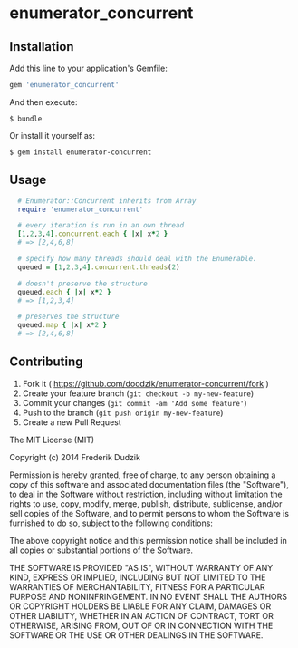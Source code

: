 # enumerator_concurrent

## Installation

Add this line to your application's Gemfile:

```ruby
gem 'enumerator_concurrent'
```

And then execute:

    $ bundle

Or install it yourself as:

    $ gem install enumerator-concurrent

## Usage

```ruby
  # Enumerator::Concurrent inherits from Array
  require 'enumerator_concurrent'

  # every iteration is run in an own thread
  [1,2,3,4].concurrent.each { |x| x*2 }
  # => [2,4,6,8]

  # specify how many threads should deal with the Enumerable.
  queued = [1,2,3,4].concurrent.threads(2)

  # doesn't preserve the structure
  queued.each { |x| x*2 }
  # => [1,2,3,4]

  # preserves the structure
  queued.map { |x| x*2 }
  # => [2,4,6,8]

```

## Contributing

1. Fork it ( https://github.com/doodzik/enumerator-concurrent/fork )
2. Create your feature branch (`git checkout -b my-new-feature`)
3. Commit your changes (`git commit -am 'Add some feature'`)
4. Push to the branch (`git push origin my-new-feature`)
5. Create a new Pull Request


The MIT License (MIT)

Copyright (c) 2014 Frederik Dudzik

Permission is hereby granted, free of charge, to any person obtaining a copy
of this software and associated documentation files (the "Software"), to deal
in the Software without restriction, including without limitation the rights
to use, copy, modify, merge, publish, distribute, sublicense, and/or sell
copies of the Software, and to permit persons to whom the Software is
furnished to do so, subject to the following conditions:

The above copyright notice and this permission notice shall be included in
all copies or substantial portions of the Software.

THE SOFTWARE IS PROVIDED "AS IS", WITHOUT WARRANTY OF ANY KIND, EXPRESS OR
IMPLIED, INCLUDING BUT NOT LIMITED TO THE WARRANTIES OF MERCHANTABILITY,
FITNESS FOR A PARTICULAR PURPOSE AND NONINFRINGEMENT. IN NO EVENT SHALL THE
AUTHORS OR COPYRIGHT HOLDERS BE LIABLE FOR ANY CLAIM, DAMAGES OR OTHER
LIABILITY, WHETHER IN AN ACTION OF CONTRACT, TORT OR OTHERWISE, ARISING FROM,
OUT OF OR IN CONNECTION WITH THE SOFTWARE OR THE USE OR OTHER DEALINGS IN
THE SOFTWARE.
